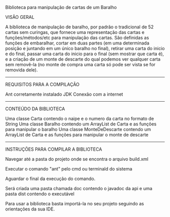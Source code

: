Biblioteca para manipulação de cartas de um Baralho

VISÃO GERAL

A biblioteca de manipulação de baralho, por padrão o tradicional de 52 cartas sem curingas, que  fornece uma representação das cartas e funções/métodos/etc para manipulação das cartas. São definidas as funções de  embaralhar, cortar em duas partes (em uma determinada posição e juntando em um único baralho no final), retirar uma carta do inicio e do final, passar uma carta do inicio para o final (sem mostrar que carta é), e a criação de um monte de descarte do qual podemos ver qualquer carta sem removê-la (no monte de compra uma carta só pode ser vista se for removida dele).

----------------------------------------------------------

REQUISITOS PARA A COMPILAÇÃO

Ant corretamente instalado
JDK
Conexão com a internet

----------------------------------------------------------

CONTEÚDO DA BIBLIOTECA

Uma classe Carta contendo o naipe e o numero da carta no formato de String
Uma classe Baralho contendo um ArrayList de Carta e as funções para manipular o baralho
Uma classe MonteDeDescarte contendo um ArrayList de Carta e as funções para manipular o monte de descarte

----------------------------------------------------------

INSTRUÇÕES PARA COMPILAR A BIBLIOTECA

Navegar até a pasta do projeto onde se encontra o arquivo build.xml

Executar o comando "ant" pelo cmd ou terminald do sistema

Aguardar o final da execução do comando.

Será criada uma pasta chamada doc contendo o javadoc da api e uma pasta dist contendo o executável

Para usar a biblioteca basta importá-la no seu projeto seguindo as orientações da sua IDE.